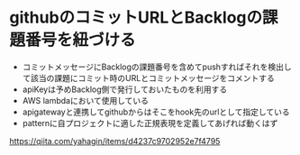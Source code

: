 # githubのコミットURLとBacklogの課題番号を紐づける
* コミットメッセージにBacklogの課題番号を含めてpushすればそれを検出して該当の課題にコミット時のURLとコミットメッセージをコメントする
* apiKeyは予めBacklog側で発行しておいたものを利用する
* AWS lambdaにおいて使用している
* apigatewayと連携してgithubからはそこをhook先のurlとして指定している
* patternに自プロジェクトに適した正規表現を定義してあげれば動くはず

https://qiita.com/yahagin/items/d4237c9702952e7f4795
